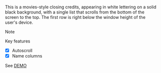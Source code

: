 This is a movies-style closing credits, appearing in white lettering on a solid black background, with a single list that scrolls from the bottom of the screen to the top. The first row is right below the window height of the user's device.
> [!NOTE]
> Key features
> - [x] Autoscroll
> - [x] Name columns

See [DEMO](https://kietpawpan.github.io/credit/)
